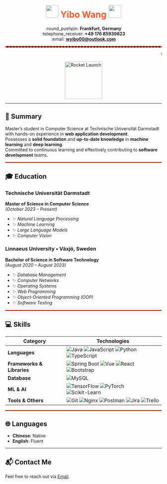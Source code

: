 <!-- 
  NOTE: Some Markdown viewers (including GitHub) may not fully support <marquee>.
  Also, the GIF might not display if you’re offline or if certain permissions are blocked.
  If you see raw HTML tags, your Markdown renderer might not support them.
-->

<h1 align="center" style="color: #ff5722;">
  <img src="https://em-content.zobj.net/thumbs/120/apple/354/rocket_1f680.png" width="40"/>
  Yibo Wang
  <img src="https://em-content.zobj.net/thumbs/120/apple/354/rocket_1f680.png" width="40"/>
</h1>

<p align="center">
  :round_pushpin: <strong>Frankfurt, Germany</strong> <br/>
  :telephone_receiver: <strong>+49 176 85939823</strong> <br/>
  :email: <a href="mailto:wyibo00@outlook.com"><strong>wyibo00@outlook.com</strong></a>
</p>

<hr style="border: 2px dashed #ff5722;" />

<!-- Example of a marquee animation (HTML tag) -->
<marquee scrollamount="5" direction="left" behavior="scroll" style="font-weight: bold; color: #ff5722;">
  Welcome to my Resume! 🚀
</marquee>

<!-- Alternatively, embed a small GIF as an "animation" -->
<p align="center">
  <img src="https://media1.giphy.com/media/v1.Y2lkPTc5MGI3NjExdWo0cmVxZGE2djlqb2JyM2VqZGJ3OW5idWx1dG5tZWI4dDd2Z3Q4aiZlcD12MV9pbnRlcm5hbF9naWZfYnlfaWQmY3Q9Zw/SbrSbKu4ocKd7o8wtt/giphy.gif" alt="Rocket Launch" width="120" />
</p>

---

## 🚀 Summary
Master’s student in Computer Science at Technische Universität Darmstadt with hands-on experience in **web application development**.  
Possesses a **solid foundation** and **up-to-date knowledge** in **machine learning** and **deep learning**.  
Committed to continuous learning and effectively contributing to **software development** teams.

<hr style="border: 1px solid #ff5722;" />

## 🎓 Education

### Technische Universität Darmstadt  
**Master of Science in Computer Science**  
*(October 2023 – Present)*  
- :sparkles: *Natural Language Processing*  
- :sparkles: *Machine Learning*  
- :sparkles: *Large Language Models*  
- :sparkles: *Computer Vision*  

### Linnaeus University • Växjö, Sweden  
**Bachelor of Science in Software Technology**  
*(August 2020 – August 2023)*  
- :sparkles: *Database Management*  
- :sparkles: *Computer Networks*  
- :sparkles: *Operating Systems*  
- :sparkles: *Web Programming*  
- :sparkles: *Object-Oriented Programming (OOP)*  
- :sparkles: *Software Testing*  

<hr style="border: 1px solid #ff5722;" />

## 💻 Skills

| **Category**              | **Technologies**                                                                                                                                                                              |
|---------------------------|-----------------------------------------------------------------------------------------------------------------------------------------------------------------------------------------------|
| **Languages**             | ![Java](https://img.shields.io/badge/Java-%23ED8B00.svg?style=flat-square&logo=java&logoColor=white) ![JavaScript](https://img.shields.io/badge/JavaScript-%23323330.svg?style=flat-square&logo=javascript&logoColor=%23F7DF1E) ![Python](https://img.shields.io/badge/Python-%2314354C.svg?style=flat-square&logo=python&logoColor=white) ![TypeScript](https://img.shields.io/badge/TypeScript-%23007ACC.svg?style=flat-square&logo=typescript&logoColor=white) |
| **Frameworks & Libraries**| ![Spring Boot](https://img.shields.io/badge/Spring%20Boot-%236DB33F.svg?style=flat-square&logo=spring-boot&logoColor=white) ![Vue](https://img.shields.io/badge/Vue.js-%2335495e.svg?style=flat-square&logo=vuedotjs&logoColor=%234FC08D) ![React](https://img.shields.io/badge/React-%2320232a.svg?style=flat-square&logo=react&logoColor=%2361DAFB) ![Bootstrap](https://img.shields.io/badge/Bootstrap-%23563D7C.svg?style=flat-square&logo=bootstrap&logoColor=white) |
| **Database**              | ![MySQL](https://img.shields.io/badge/MySQL-%2300f.svg?style=flat-square&logo=mysql&logoColor=white)                                                                                                                              |
| **ML & AI**               | ![TensorFlow](https://img.shields.io/badge/TensorFlow-%23FF6F00.svg?style=flat-square&logo=tensorflow&logoColor=white) ![PyTorch](https://img.shields.io/badge/PyTorch-%23EE4C2C.svg?style=flat-square&logo=pytorch&logoColor=white) ![Scikit-Learn](https://img.shields.io/badge/Scikit--Learn-%23F7931E.svg?style=flat-square&logo=scikitlearn&logoColor=white) |
| **Tools & Others**        | ![Git](https://img.shields.io/badge/Git-%23F05032.svg?style=flat-square&logo=git&logoColor=white) ![Nginx](https://img.shields.io/badge/Nginx-%23269539.svg?style=flat-square&logo=nginx&logoColor=white) ![Postman](https://img.shields.io/badge/Postman-%23FF6C37.svg?style=flat-square&logo=postman&logoColor=white) ![Jira](https://img.shields.io/badge/Jira-%230A0FF9.svg?style=flat-square&logo=jira&logoColor=white) ![Trello](https://img.shields.io/badge/Trello-%23026AA7.svg?style=flat-square&logo=trello&logoColor=white) |

<hr style="border: 1px solid #ff5722;" />

## 🌐 Languages
- **Chinese**: Native  
- **English**: Fluent  

---

## 📬 Contact Me
Feel free to reach out via [Email](mailto:wyibo00@outlook.com).  
